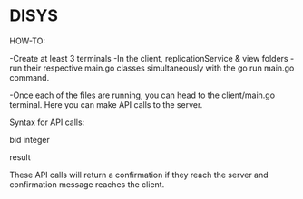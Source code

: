 # DISYS

HOW-TO:

-Create at least 3 terminals
-In the client, replicationService & view folders - run their respective main.go classes simultaneously with the go run main.go command.

-Once each of the files are running, you can head to the client/main.go terminal. Here you can make API calls to the server.

Syntax for API calls:

bid integer

result

These API calls will return a confirmation if they reach the server and confirmation message reaches the client.
